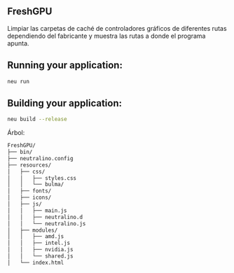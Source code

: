 ## FreshGPU

Limpiar las carpetas de caché de controladores gráficos de diferentes rutas dependiendo del fabricante y muestra las rutas a donde el programa apunta.

## Running your application:

```sh
neu run

```

## Building your application:

```sh
neu build --release

```

Árbol:

```sh
FreshGPU/
├── bin/
├── neutralino.config
├── resources/
│   ├── css/
│   │   ├── styles.css
│   │   └── bulma/
│   ├── fonts/
│   ├── icons/
│   ├── js/
│   │   ├── main.js
│   │   ├── neutralino.d
│   │   └── neutralino.js
│   ├── modules/
│   │   ├── amd.js
│   │   ├── intel.js
│   │   ├── nvidia.js
│   │   └── shared.js
│   └── index.html

```

